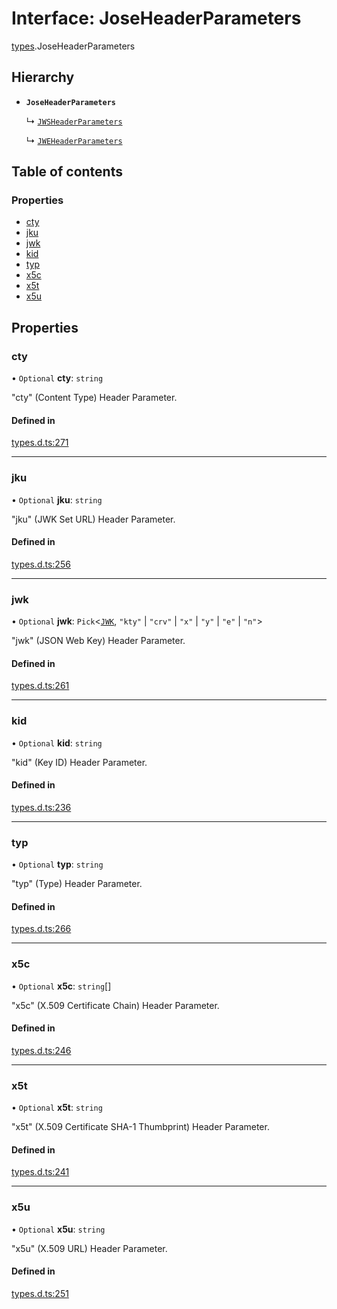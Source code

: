# Interface: JoseHeaderParameters

[types](../modules/types.md).JoseHeaderParameters

## Hierarchy

- **`JoseHeaderParameters`**

  ↳ [`JWSHeaderParameters`](types.JWSHeaderParameters.md)

  ↳ [`JWEHeaderParameters`](types.JWEHeaderParameters.md)

## Table of contents

### Properties

- [cty](types.JoseHeaderParameters.md#cty)
- [jku](types.JoseHeaderParameters.md#jku)
- [jwk](types.JoseHeaderParameters.md#jwk)
- [kid](types.JoseHeaderParameters.md#kid)
- [typ](types.JoseHeaderParameters.md#typ)
- [x5c](types.JoseHeaderParameters.md#x5c)
- [x5t](types.JoseHeaderParameters.md#x5t)
- [x5u](types.JoseHeaderParameters.md#x5u)

## Properties

### cty

• `Optional` **cty**: `string`

"cty" (Content Type) Header Parameter.

#### Defined in

[types.d.ts:271](https://github.com/panva/jose/blob/v3.14.4/src/types.d.ts#L271)

___

### jku

• `Optional` **jku**: `string`

"jku" (JWK Set URL) Header Parameter.

#### Defined in

[types.d.ts:256](https://github.com/panva/jose/blob/v3.14.4/src/types.d.ts#L256)

___

### jwk

• `Optional` **jwk**: `Pick`<[`JWK`](types.JWK.md), ``"kty"`` \| ``"crv"`` \| ``"x"`` \| ``"y"`` \| ``"e"`` \| ``"n"``\>

"jwk" (JSON Web Key) Header Parameter.

#### Defined in

[types.d.ts:261](https://github.com/panva/jose/blob/v3.14.4/src/types.d.ts#L261)

___

### kid

• `Optional` **kid**: `string`

"kid" (Key ID) Header Parameter.

#### Defined in

[types.d.ts:236](https://github.com/panva/jose/blob/v3.14.4/src/types.d.ts#L236)

___

### typ

• `Optional` **typ**: `string`

"typ" (Type) Header Parameter.

#### Defined in

[types.d.ts:266](https://github.com/panva/jose/blob/v3.14.4/src/types.d.ts#L266)

___

### x5c

• `Optional` **x5c**: `string`[]

"x5c" (X.509 Certificate Chain) Header Parameter.

#### Defined in

[types.d.ts:246](https://github.com/panva/jose/blob/v3.14.4/src/types.d.ts#L246)

___

### x5t

• `Optional` **x5t**: `string`

"x5t" (X.509 Certificate SHA-1 Thumbprint) Header Parameter.

#### Defined in

[types.d.ts:241](https://github.com/panva/jose/blob/v3.14.4/src/types.d.ts#L241)

___

### x5u

• `Optional` **x5u**: `string`

"x5u" (X.509 URL) Header Parameter.

#### Defined in

[types.d.ts:251](https://github.com/panva/jose/blob/v3.14.4/src/types.d.ts#L251)
